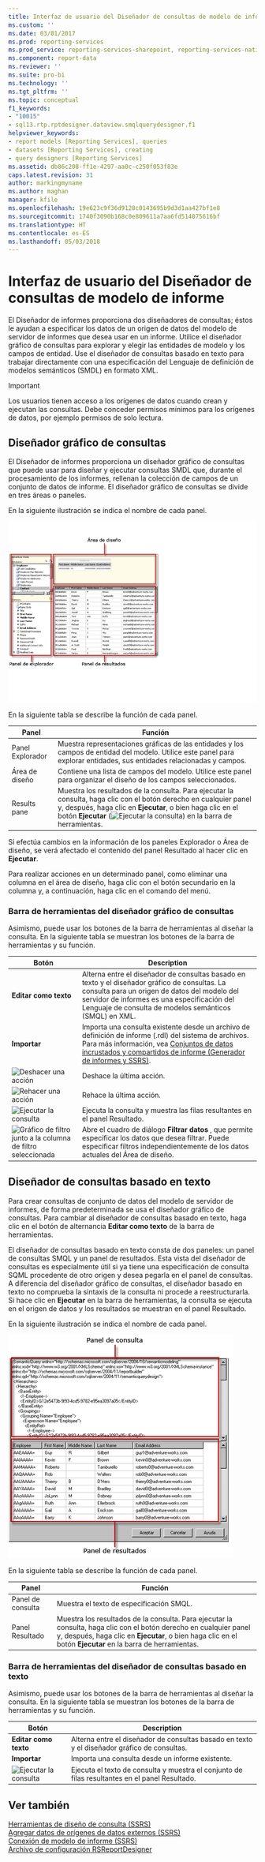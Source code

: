 ```yaml
---
title: Interfaz de usuario del Diseñador de consultas de modelo de informe| Microsoft Docs
ms.custom: ''
ms.date: 03/01/2017
ms.prod: reporting-services
ms.prod_service: reporting-services-sharepoint, reporting-services-native
ms.component: report-data
ms.reviewer: ''
ms.suite: pro-bi
ms.technology: ''
ms.tgt_pltfrm: ''
ms.topic: conceptual
f1_keywords:
- "10015"
- sql13.rtp.rptdesigner.dataview.smqlquerydesigner.f1
helpviewer_keywords:
- report models [Reporting Services], queries
- datasets [Reporting Services], creating
- query designers [Reporting Services]
ms.assetid: db86c208-ff1e-4297-aa0c-c250f053f83e
caps.latest.revision: 31
author: markingmyname
ms.author: maghan
manager: kfile
ms.openlocfilehash: 19e623c9f36d9128c0143695b9d3d1aa427bf1e8
ms.sourcegitcommit: 1740f3090b168c0e809611a7aa6fd514075616bf
ms.translationtype: HT
ms.contentlocale: es-ES
ms.lasthandoff: 05/03/2018
---
```

# <a name="report-model-query-designer-user-interface"></a>Interfaz de usuario del Diseñador de consultas de modelo de informe
  El Diseñador de informes proporciona dos diseñadores de consultas; éstos le ayudan a especificar los datos de un origen de datos del modelo de servidor de informes que desea usar en un informe. Utilice el diseñador gráfico de consultas para explorar y elegir las entidades de modelo y los campos de entidad. Use el diseñador de consultas basado en texto para trabajar directamente con una especificación del Lenguaje de definición de modelos semánticos (SMDL) en formato XML.  
  
> [!IMPORTANT]  
>  Los usuarios tienen acceso a los orígenes de datos cuando crean y ejecutan las consultas. Debe conceder permisos mínimos para los orígenes de datos, por ejemplo permisos de solo lectura.  
  
## <a name="graphical-query-designer"></a>Diseñador gráfico de consultas  
 El Diseñador de informes proporciona un diseñador gráfico de consultas que puede usar para diseñar y ejecutar consultas SMDL que, durante el procesamiento de los informes, rellenan la colección de campos de un conjunto de datos de informe. El diseñador gráfico de consultas se divide en tres áreas o paneles.  
  
 En la siguiente ilustración se indica el nombre de cada panel.  
  
 ![Interfaz de usuario del Diseñador de consultas de modelos semánticos](../../reporting-services/report-data/media/rsqd-dsawmodel-smql.gif "Interfaz de usuario del Diseñador de consultas de modelos semánticos")  
  
 En la siguiente tabla se describe la función de cada panel.  
  
|Panel|Función|  
|----------|--------------|  
|Panel Explorador|Muestra representaciones gráficas de las entidades y los campos de entidad del modelo. Utilice este panel para explorar entidades, sus entidades relacionadas y campos.|  
|Área de diseño|Contiene una lista de campos del modelo. Utilice este panel para organizar el diseño de los campos seleccionados.|  
|Results pane|Muestra los resultados de la consulta. Para ejecutar la consulta, haga clic con el botón derecho en cualquier panel y, después, haga clic en **Ejecutar**, o bien haga clic en el botón **Ejecutar** (![Ejecutar la consulta](../../reporting-services/report-data/media/rsqdicon-run.gif "Ejecutar la consulta")) en la barra de herramientas.|  
  
 Si efectúa cambios en la información de los paneles Explorador o Área de diseño, se verá afectado el contenido del panel Resultado al hacer clic en **Ejecutar**.  
  
 Para realizar acciones en un determinado panel, como eliminar una columna en el área de diseño, haga clic con el botón secundario en la columna y, a continuación, haga clic en el comando del menú.  
  
### <a name="graphical-query-designer-toolbar"></a>Barra de herramientas del diseñador gráfico de consultas  
 Asimismo, puede usar los botones de la barra de herramientas al diseñar la consulta. En la siguiente tabla se muestran los botones de la barra de herramientas y su función.  
  
|Botón|Description|  
|------------|-----------------|  
|**Editar como texto**|Alterna entre el diseñador de consultas basado en texto y el diseñador gráfico de consultas. La consulta para un origen de datos del modelo del servidor de informes es una especificación del Lenguaje de consulta de modelos semánticos (SMQL) en XML.|  
|**Importar**|Importa una consulta existente desde un archivo de definición de informe (.rdl) del sistema de archivos. Para más información, vea [Conjuntos de datos incrustados y compartidos de informe &#40;Generador de informes y SSRS&#41;](../../reporting-services/report-data/report-embedded-datasets-and-shared-datasets-report-builder-and-ssrs.md).|  
|![Deshacer una acción](../../reporting-services/report-data/media/rsqdicon-undo.gif "Deshacer una acción")|Deshace la última acción.|  
|![Rehacer una acción](../../reporting-services/report-data/media/rsqdicon-redo.gif "Rehacer una acción")|Rehace la última acción.|  
|![Ejecutar la consulta](../../reporting-services/report-data/media/rsqdicon-run.gif "Ejecutar la consulta")|Ejecuta la consulta y muestra las filas resultantes en el panel Resultado.|  
|![Gráfico de filtro junto a la columna de filtro seleccionada](../../reporting-services/report-data/media/rsqdicon-filter.gif "Gráfico de filtro junto a la columna de filtro seleccionada")|Abre el cuadro de diálogo **Filtrar datos** , que permite especificar los datos que desea filtrar. Puede especificar filtros independientemente de los datos actuales del Área de diseño.|  
  
## <a name="text-based-query-designer"></a>Diseñador de consultas basado en texto  
 Para crear consultas de conjunto de datos del modelo de servidor de informes, de forma predeterminada se usa el diseñador gráfico de consultas. Para cambiar al diseñador de consultas basado en texto, haga clic en el botón de alternancia **Editar como texto** de la barra de herramientas.  
  
 El diseñador de consultas basado en texto consta de dos paneles: un panel de consultas SMQL y un panel de resultados. Esta vista del diseñador de consultas es especialmente útil si ya tiene una especificación de consulta SQML procedente de otro origen y desea pegarla en el panel de consultas. A diferencia del diseñador gráfico de consultas, el diseñador basado en texto no comprueba la sintaxis de la consulta ni procede a reestructurarla. Si hace clic en **Ejecutar** en la barra de herramientas, la consulta se ejecuta en el origen de datos y los resultados se muestran en el panel Resultado.  
  
 En la siguiente ilustración se indica el nombre de cada panel.  
  
 ![Diseñador de consultas del Lenguaje de definición de modelos semánticos](../../reporting-services/report-data/media/rsqd-dsawmodel-smql-generic.gif "Diseñador de consultas del Lenguaje de definición de modelos semánticos")  
  
 En la siguiente tabla se describe la función de cada panel.  
  
|Panel|Función|  
|----------|--------------|  
|Panel de consulta|Muestra el texto de especificación SMQL.|  
|Panel Resultado|Muestra los resultados de la consulta. Para ejecutar la consulta, haga clic con el botón derecho en cualquier panel y, después, haga clic en **Ejecutar**, o bien haga clic en el botón **Ejecutar** en la barra de herramientas.|  
  
### <a name="text-based-query-designer-toolbar"></a>Barra de herramientas del diseñador de consultas basado en texto  
 Asimismo, puede usar los botones de la barra de herramientas al diseñar la consulta. En la siguiente tabla se muestran los botones de la barra de herramientas y su función.  
  
|Botón|Description|  
|------------|-----------------|  
|**Editar como texto**|Alterna entre el diseñador de consultas basado en texto y el diseñador gráfico de consultas.|  
|**Importar**|Importa una consulta desde un informe existente.|  
|![Ejecutar la consulta](../../reporting-services/report-data/media/rsqdicon-run.gif "Ejecutar la consulta")|Ejecuta el texto de consulta y muestra el conjunto de filas resultantes en el panel Resultado.|  
  
## <a name="see-also"></a>Ver también  
 [Herramientas de diseño de consulta &#40;SSRS&#41;](../../reporting-services/report-data/query-design-tools-ssrs.md)   
 [Agregar datos de orígenes de datos externos &#40;SSRS&#41;](../../reporting-services/report-data/add-data-from-external-data-sources-ssrs.md)   
 [Conexión de modelo de informe &#40;SSRS&#41;](../../reporting-services/report-data/report-model-connection-ssrs.md)   
 [Archivo de configuración RSReportDesigner](../../reporting-services/report-server/rsreportdesigner-configuration-file.md)  
  
  
